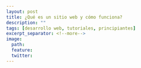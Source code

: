 ```yaml
---
layout: post
title: ¿Qué es un sitio web y cómo funciona?
description: ""
tags: [desarrollo web, tutoriales, principiantes]
excerpt_separator: <!--more-->
image:
  path: 
  feature: 
  twitter: 
---
```




<!--more-->
